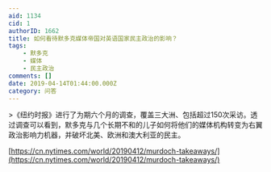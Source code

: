 ```yaml
---
aid: 1134
cid: 1
authorID: 1662
title: 如何看待默多克媒体帝国对英语国家民主政治的影响？
tags:
    - 默多克
    - 媒体
    - 民主政治
comments: []
date: 2019-04-14T01:44:00.000Z
category: 问答
---
```


\>《纽约时报》进行了为期六个月的调查，覆盖三大洲、包括超过150次采访。透过调查可以看到，默多克与几个长期不和的儿子如何将他们的媒体机构转变为右翼政治影响力机器，并破坏北美、欧洲和澳大利亚的民主。

[https://cn.nytimes.com/world/20190412/murdoch-takeaways/](https://cn.nytimes.com/world/20190412/murdoch-takeaways/)
